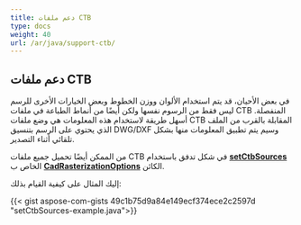 ```yaml
---
title: دعم ملفات CTB
type: docs
weight: 40
url: /ar/java/support-ctb/
---
```


## **دعم ملفات CTB**

في بعض الأحيان، قد يتم استخدام الألوان ووزن الخطوط وبعض الخيارات الأخرى للرسم ليس فقط من الرسوم نفسها ولكن أيضًا من أنماط الطباعة في ملفات CTB المنفصلة. 
أسهل طريقة لاستخدام هذه المعلومات هي وضع ملفات CTB المقابلة بالقرب من الملف الذي يحتوي على الرسم بتنسيق DWG/DXF وسيم يتم تطبيق المعلومات منها 
بشكل تلقائي أثناء التصدير.

من الممكن أيضًا تحميل جميع ملفات CTB في شكل تدفق باستخدام 
[**setCtbSources**](https://reference.aspose.com/cad/java/com.aspose.cad.imageoptions/CadRasterizationOptions#setCtbSources-java.util.Map-) الخاص ب 
[**CadRasterizationOptions**](https://reference.aspose.com/cad/java/com.aspose.cad.imageoptions/CadRasterizationOptions) الكائن.

إليك المثال على كيفية القيام بذلك:
 
{{< gist aspose-com-gists 49c1b75d9a84e149ecf374ece2c2597d "setCtbSources-example.java">}}
